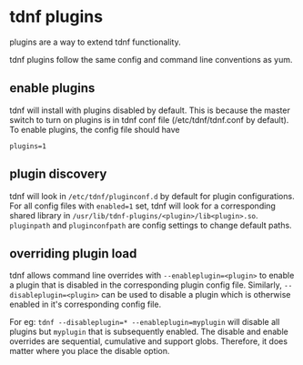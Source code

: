 # tdnf plugins

plugins are a way to extend tdnf functionality.

tdnf plugins follow the same config and command line conventions as yum.

## enable plugins
tdnf will install with plugins disabled by default. This is because the master switch
to turn on plugins is in tdnf conf file (/etc/tdnf/tdnf.conf by default).
To enable plugins, the config file should have

```plugins=1```

## plugin discovery
tdnf will look in ```/etc/tdnf/pluginconf.d``` by default for plugin configurations.
For all config files with ```enabled=1``` set, tdnf will look for a corresponding
shared library in ```/usr/lib/tdnf-plugins/<plugin>/lib<plugin>.so```.
```pluginpath``` and ```pluginconfpath``` are config settings to change default paths.

## overriding plugin load
tdnf allows command line overrides with ```--enableplugin=<plugin>``` to enable a plugin
that is disabled in the corresponding plugin config file.
Similarly, ```--disableplugin=<plugin>``` can be used to disable a plugin which is
otherwise enabled in it's corresponding config file.

For eg: ```tdnf --disableplugin=* --enableplugin=myplugin``` will disable all plugins
but ```myplugin``` that is subsequently enabled. The disable and enable overrides are
sequential, cumulative and support globs.
Therefore, it does matter where you place the disable option.
